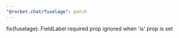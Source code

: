 ```yaml
---
"@rocket.chat/fuselage": patch
---
```


fix(fuselage): FieldLabel required prop ignored when 'is' prop is set
